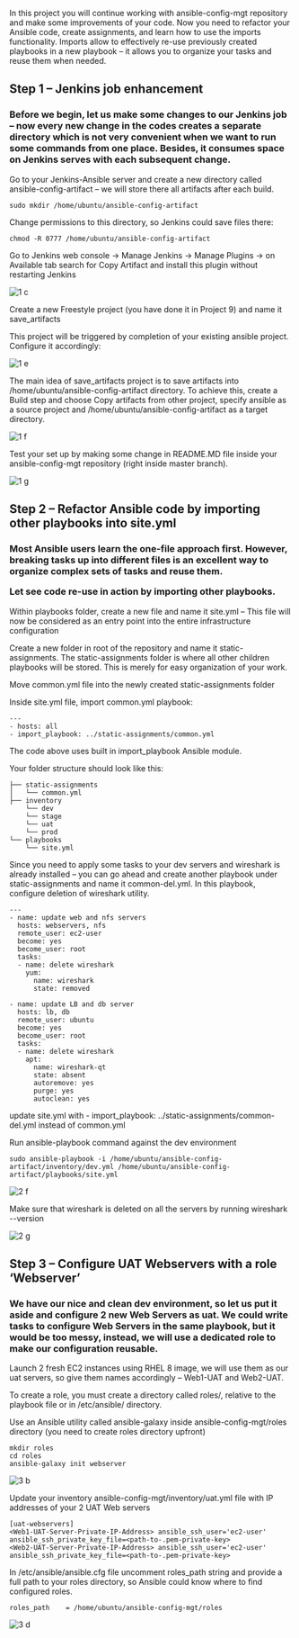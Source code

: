 <p>In this project you will continue working with ansible-config-mgt repository and make some improvements of your code. Now you need to refactor your Ansible code, create assignments, and learn how to use the imports functionality. Imports allow to effectively re-use previously created playbooks in a new playbook – it allows you to organize your tasks and reuse them when needed.</p1>

<h2>Step 1 – Jenkins job enhancement</h2>

<h3>Before we begin, let us make some changes to our Jenkins job – now every new change in the codes creates a separate directory which is not very convenient when we want to run some commands from one place. Besides, it consumes space on Jenkins serves with each subsequent change.</h3>

<p>Go to your Jenkins-Ansible server and create a new directory called ansible-config-artifact – we will store there all artifacts after each build.</p>

    sudo mkdir /home/ubuntu/ansible-config-artifact
    
<p>Change permissions to this directory, so Jenkins could save files there:</p>

    chmod -R 0777 /home/ubuntu/ansible-config-artifact
    
<p>Go to Jenkins web console -> Manage Jenkins -> Manage Plugins -> on Available tab search for Copy Artifact and install this plugin without restarting Jenkins</p>

![1 c](https://user-images.githubusercontent.com/10243139/129186304-6e4e01fe-fbd0-4599-b7ff-0133b2ec4814.jpg)

<p>Create a new Freestyle project (you have done it in Project 9) and name it save_artifacts</p>

<p>This project will be triggered by completion of your existing ansible project. Configure it accordingly:</p>

![1 e](https://user-images.githubusercontent.com/10243139/129186419-c3800121-e7c4-4d29-9549-5b17842795ad.png)

<p>The main idea of save_artifacts project is to save artifacts into /home/ubuntu/ansible-config-artifact directory. To achieve this, create a Build step and choose Copy artifacts from other project, specify ansible as a source project and /home/ubuntu/ansible-config-artifact as a target directory.</p>

![1 f](https://user-images.githubusercontent.com/10243139/129186482-f226f974-a9cf-4705-8058-4f69ac4cc217.png)

<p>Test your set up by making some change in README.MD file inside your ansible-config-mgt repository (right inside master branch).</p>

![1 g](https://user-images.githubusercontent.com/10243139/129186536-7622e0f4-f713-42c0-af71-df418e39476b.jpg)

<h2>Step 2 – Refactor Ansible code by importing other playbooks into site.yml</h2>

<h3>Most Ansible users learn the one-file approach first. However, breaking tasks up into different files is an excellent way to organize complex sets of tasks and reuse them.

Let see code re-use in action by importing other playbooks.</h3>

<p>Within playbooks folder, create a new file and name it site.yml – This file will now be considered as an entry point into the entire infrastructure configuration</p>

<p>Create a new folder in root of the repository and name it static-assignments. The static-assignments folder is where all other children playbooks will be stored. This is merely for easy organization of your work.</p>

<p>Move common.yml file into the newly created static-assignments folder</p>

<p>Inside site.yml file, import common.yml playbook:</p>

    ---
    - hosts: all
    - import_playbook: ../static-assignments/common.yml

<p>The code above uses built in import_playbook Ansible module.</p>

<p>Your folder structure should look like this:</p>

    ├── static-assignments
    │   └── common.yml
    ├── inventory
        └── dev
        └── stage
        └── uat
        └── prod
    └── playbooks
        └── site.yml
        
<p>Since you need to apply some tasks to your dev servers and wireshark is already installed – you can go ahead and create another playbook under static-assignments and name it common-del.yml. In this playbook, configure deletion of wireshark utility.</p>

    ---
    - name: update web and nfs servers
      hosts: webservers, nfs
      remote_user: ec2-user
      become: yes
      become_user: root
      tasks:
      - name: delete wireshark
        yum:
          name: wireshark
          state: removed

    - name: update LB and db server
      hosts: lb, db
      remote_user: ubuntu
      become: yes
      become_user: root
      tasks:
      - name: delete wireshark
        apt:
          name: wireshark-qt
          state: absent
          autoremove: yes
          purge: yes
          autoclean: yes

<p>update site.yml with - import_playbook: ../static-assignments/common-del.yml instead of common.yml</p>

<p>Run ansible-playbook command against the dev environment</p>

    sudo ansible-playbook -i /home/ubuntu/ansible-config-artifact/inventory/dev.yml /home/ubuntu/ansible-config-artifact/playbooks/site.yml
    
![2 f](https://user-images.githubusercontent.com/10243139/129188350-ed40ffd6-ef9b-48ed-9454-463884478f70.jpg)

<p>Make sure that wireshark is deleted on all the servers by running wireshark --version</p>

![2 g](https://user-images.githubusercontent.com/10243139/129188431-0565376e-e9fa-4861-a061-95b9881c4200.jpg)

<h2>Step 3 – Configure UAT Webservers with a role ‘Webserver’</h2>

<h3>We have our nice and clean dev environment, so let us put it aside and configure 2 new Web Servers as uat. We could write tasks to configure Web Servers in the same playbook, but it would be too messy, instead, we will use a dedicated role to make our configuration reusable.</h3>

<p>Launch 2 fresh EC2 instances using RHEL 8 image, we will use them as our uat servers, so give them names accordingly – Web1-UAT and Web2-UAT.</p>

<p>To create a role, you must create a directory called roles/, relative to the playbook file or in /etc/ansible/ directory.</p>

<p>Use an Ansible utility called ansible-galaxy inside ansible-config-mgt/roles directory (you need to create roles directory upfront)</p>

    mkdir roles
    cd roles
    ansible-galaxy init webserver
    
![3 b](https://user-images.githubusercontent.com/10243139/129189422-5ae0e8d3-7603-4f8e-ba8b-0d3f943ff91c.jpg)


<p>Update your inventory ansible-config-mgt/inventory/uat.yml file with IP addresses of your 2 UAT Web servers</p>

    [uat-webservers]
    <Web1-UAT-Server-Private-IP-Address> ansible_ssh_user='ec2-user' ansible_ssh_private_key_file=<path-to-.pem-private-key>
    <Web2-UAT-Server-Private-IP-Address> ansible_ssh_user='ec2-user' ansible_ssh_private_key_file=<path-to-.pem-private-key>

<p>In /etc/ansible/ansible.cfg file uncomment roles_path string and provide a full path to your roles directory, so Ansible could know where to find configured roles.</p>

    roles_path    = /home/ubuntu/ansible-config-mgt/roles

![3 d](https://user-images.githubusercontent.com/10243139/129189485-59b93a07-f2c6-4ed2-9ecb-f7efca96e95e.jpg)


